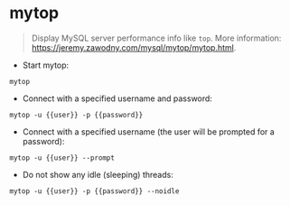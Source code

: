 # mytop

> Display MySQL server performance info like `top`.
> More information: <https://jeremy.zawodny.com/mysql/mytop/mytop.html>.

- Start mytop:

`mytop`

- Connect with a specified username and password:

`mytop -u {{user}} -p {{password}}`

- Connect with a specified username (the user will be prompted for a password):

`mytop -u {{user}} --prompt`

- Do not show any idle (sleeping) threads:

`mytop -u {{user}} -p {{password}} --noidle`
